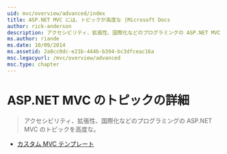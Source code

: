 ```yaml
---
uid: mvc/overview/advanced/index
title: ASP.NET MVC には、トピックが高度な |Microsoft Docs
author: rick-anderson
description: アクセシビリティ、拡張性、国際化などのプログラミングの ASP.NET MVC のトピックを高度な。
ms.author: riande
ms.date: 10/09/2014
ms.assetid: 2a8cc0dc-e21b-444b-b394-bc3dfceac16a
msc.legacyurl: /mvc/overview/advanced
msc.type: chapter
---
```

<a name="aspnet-mvc-advanced-topics"></a>ASP.NET MVC のトピックの詳細
====================
> アクセシビリティ、拡張性、国際化などのプログラミングの ASP.NET MVC のトピックを高度な。


- [カスタム MVC テンプレート](custom-mvc-templates.md)
